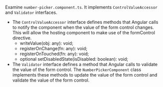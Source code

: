 Examine `number-picker.component.ts`. It implements `ControlValueAccessor` and `Validator` interfaces.
- The `ControlValueAccessor` interface defines methods that Angular calls to notify the component when the value of the form control changes. This will allow the hosting component to make use of the formControl directive.
    - writeValue(obj: any): void;
    - registerOnChange(fn: any): void;
    - registerOnTouched(fn: any): void;
    - optional setDisabledState(isDisabled: boolean): void;
- The `Validator` interface defines a method that Angular calls to validate the value of the form control. The `NumberPickerComponent` class implements these methods to update the value of the form control and validate the value of the form control.<br>
